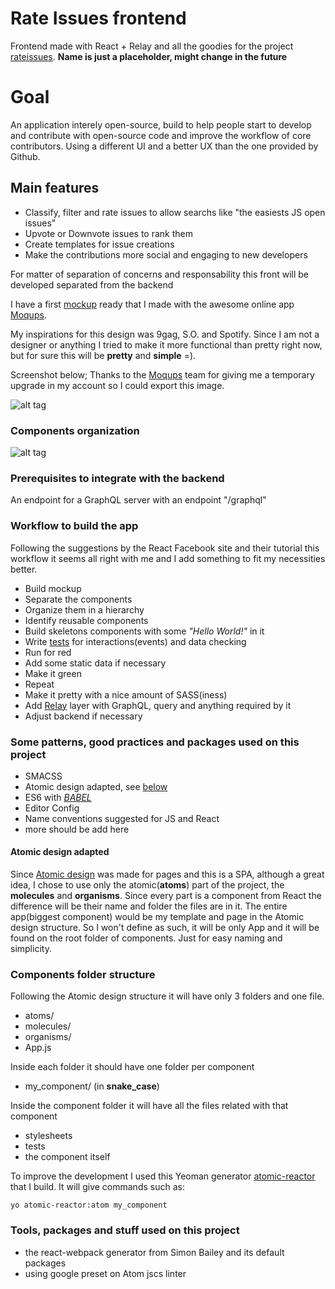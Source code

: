 # Rate Issues frontend
Frontend made with React + Relay and all the goodies for the project [rateissues](https://github.com/cassioscabral/rateissues). **Name is just a placeholder, might change in the future**

# Goal
An application interely open-source, build to help people start to develop and contribute with open-source code and improve the workflow of core contributors. Using a different UI and a better UX than the one provided by Github.

## Main features
 * Classify, filter and rate issues to allow searchs like "the easiests JS open issues"
 * Upvote or Downvote issues to rank them
 * Create templates for issue creations
 * Make the contributions more social and engaging to new developers

For matter of separation of concerns and responsability this front will be developed separated from the backend

I have a first [mockup](https://app.moqups.com/cassioscabral@gmail.com/X4e0gZ6L5B/view/page/ade98745f) ready that I made with the awesome online app [Moqups](https://moqups.com/).

My inspirations for this design was 9gag, S.O. and Spotify. Since I am not a designer or anything I tried to make it more functional than pretty right now, but for sure this will be **pretty** and **simple** =).

Screenshot below; Thanks to the [Moqups](https://moqups.com/) team for giving me a temporary upgrade in my account so I could export this image.

![alt tag](https://cloud.githubusercontent.com/assets/2073557/11826245/ed52b34c-a362-11e5-8467-cbdedda411ed.png)

### Components organization

![alt tag](https://cloud.githubusercontent.com/assets/2073557/11989355/4cc6776e-a9da-11e5-8b97-1904c78a911f.png)


### Prerequisites to integrate with the backend

An endpoint for a GraphQL server with an endpoint "/graphql"

### Workflow to build the app

Following the suggestions by the React Facebook site and their tutorial this workflow it seems all right with me and I add something to fit my necessities better.

  - Build mockup
  - Separate the components
  - Organize them in a hierarchy
  - Identify reusable components
  - Build skeletons components with some *"Hello World!"* in it
  - Write [tests](https://facebook.github.io/react/docs/test-utils.html) for interactions(events) and data checking
   - Run for red
   - Add some static data if necessary
   - Make it green
   - Repeat
  - Make it pretty with a nice amount of SASS(iness)
  - Add [Relay](https://facebook.github.io/relay/) layer with GraphQL, query and anything required by it
  - Adjust backend if necessary

### Some patterns, good practices and packages used on this project

  - SMACSS
  - Atomic design adapted, see [below](#atomic)
  - ES6 with [*BABEL*](https://github.com/babel/babel)
  - Editor Config
  - Name conventions suggested for JS and React
  - more should be add here




#### <a name="atomic"></a>Atomic design adapted

Since [Atomic design](http://bradfrost.com/blog/post/atomic-web-design/) was made for pages and this is a SPA, although a great idea, I chose to use only the atomic(**atoms**) part of the project, the **molecules** and **organisms**. Since every part is a component from React the difference will be their name and folder the files are in it. The entire app(biggest component) would be my template and page in the Atomic design structure. So I won't define as such, it will be only App and it will be found on the root folder of components. Just for easy naming and simplicity.


### Components folder structure

Following the Atomic design structure it will have only 3 folders and one file.

  - atoms/
  - molecules/
  - organisms/
  - App.js

Inside each folder it should have one folder per component

  - my_component/ (in **snake_case**)

Inside the component folder it will have all the files related with that component

  - stylesheets
  - tests
  - the component itself

To improve the development I used this Yeoman generator [atomic-reactor](https://github.com/cassioscabral/generator-atomic-reactor) that I build. It will give commands such as:

`yo atomic-reactor:atom my_component`


### Tools, packages and stuff used on this project

  - the react-webpack generator from Simon Bailey and its default packages
  - using google preset on Atom jscs linter
